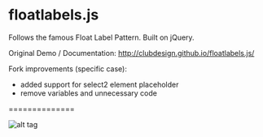 floatlabels.js
==============

Follows the famous Float Label Pattern. Built on jQuery.

Original Demo / Documentation:
http://clubdesign.github.io/floatlabels.js/

Fork improvements (specific case):

- added support for select2 element placeholder
- remove variables and unnecessary code

==============

![alt tag](http://s17.postimg.org/g8knpz4m7/Screen_Shot_2016_01_13_at_12_37_29.png)
